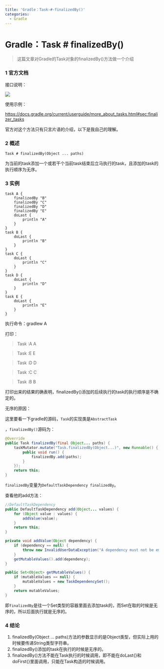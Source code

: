 ```yaml
---
title: 'Gradle：Task-#-finalizedBy()'
categories:
  - Gradle
---
```


# Gradle：Task # finalizedBy()

> 这篇文章对Gradle的Task对象的finalizedBy()方法做一个介绍

### 1 官方文档

接口说明：

![](https://upload-images.jianshu.io/upload_images/7177220-c14619bc3420d618.png?imageMogr2/auto-orient/strip%7CimageView2/2/w/1240)

使用示例：

https://docs.gradle.org/current/userguide/more_about_tasks.html#sec:finalizer_tasks



官方对这个方法只有只言片语的介绍，以下是我自己的理解。

### 2 概述

`Task # finalizedBy(Object ... paths)`

为当前的task添加一个或若干个当前task结束后立马执行的task，且添加的task的执行顺序为无序。

### 3 实例

``` gro
task A {
    finalizedBy "B"
    finalizedBy "C"
    finalizedBy "D"
    finalizedBy "E"
    doLast {
        println "A"
    }
}
task B {
    doLast {
        println "B"
    }
}
task C {
    doLast {
        println "C"
    }
}
task D {
    doLast {
        println "D"
    }
}
task E {
    doLast {
        println "E"
    }
}
```

执行命令：gradlew A

打印：

> Task :A
> A

> Task :E
> E

> Task :D
> D

> Task :C
> C

> Task :B
> B

打印出来的结果的确表明，finalizedBy()添加的后续执行的task的执行顺序是不确定的。

无序的原因：

这里要看一下gradle的源码，`Task`的实现类是`AbstractTask`

，`finalizedBy()`源码为：

``` java
@Override
public Task finalizedBy(final Object... paths) {
    taskMutator.mutate("Task.finalizedBy(Object...)", new Runnable() {
        public void run() {
            finalizedBy.add(paths);
        }
    });
    return this;
}
```

`finalizedBy`变量为`DefaultTaskDependency finalizedBy`。

查看他的add方法：

``` java
//DefaultTaskDependency 
public DefaultTaskDependency add(Object... values) {
    for (Object value : values) {
        addValue(value);
    }
    return this;
}
```

``` java
private void addValue(Object dependency) {
    if (dependency == null) {
        throw new InvalidUserDataException("A dependency must not be empty");
    }
    getMutableValues().add(dependency);
}
```

``` java
public Set<Object> getMutableValues() {
    if (mutableValues == null) {
        mutableValues = new TaskDependencySet();
    }
    return mutableValues;
}
```

即`finalizedBy`是往一个Set类型的容器里面去添加task的，而Set在取的时候是无序的，所以后面执行就是无序的。

### 4 结论

1. finalizedBy(Object ... paths)方法的参数显示的是Object类型，但实际上用的时候要传递String类型字符串。
2. finalizedBy()添加的task在执行的时候是无序的。
3. finalizedBy()方法不能在Task执行的时候调用，即不能在doLast{}和doFirst{}里面调用，只能在Task构造的时候调用。
                                                                                                                                                                                                                                                                                                                                                                                                                                                                                                                                                                                                                                                                                                                                                                                                                                                                                                                                                                                                                                                                                                                                                                                                                                                                                                                                                                                                                                                                                                                                                                                                                                                                                                                                                                                                                                                                                                                                                                                                                                                                                                                                                                                                                                                                                                                                                                                                                                                                                                                                                                                                                                                                                                                                                                                                                                                                                                                                                                                                                                                                                                                                                                                                                                                                                                                                                                                                                                                                                                                                                                                                                                                                                                                                                                                                                                                                                                                                                                                                                                                                                                                                                                                                                                                                                                                                                                                                                                                                                                                                                                                                                                                                                                                                                                                                                                                                                                                                                                                                                                                                                                                                                                                                                                                                                                                                                                                                                                                                                                                                                                                                                                                                                                                                                                                                                                                                                                                                                                                                                                                                                                                                                                                                                                                                                                                                                                                                                                                                                                                                                                                                                                                                                                                                                                                                                                                                                                                                                                                                                                                                                                                                                                                                                                                                                                                                                                                                                                                                                                                                                                                                                                                                                                                                                                                                           